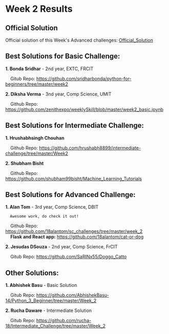 # Week 2 Results

## Official Solution

Official solution of this Week's Advanced challenges: [Official_Solution](https://github.com/shubham99bisht/Deep-Learning-Projects/tree/master/Week_2/Official_Solution)

## Best Solutions for Basic Challenge:

**1. Bonda Sridhar** - 2nd year, EXTC, FRCIT

&nbsp;&nbsp;&nbsp; Gitub Repo: https://github.com/sridharbonda/python-for-beginners/tree/master/week2

**2. Diksha Verma** - 3nd year, Comp Science, UMIT

&nbsp;&nbsp;&nbsp; Github Repo: https://github.com/zenithexpo/weeklySkill/blob/master/week2_basic.ipynb


## Best Solutions for Intermediate Challenge:

**1. Hrushabhsingh Chouhan**

&nbsp;&nbsp;&nbsp; Github Repo: https://github.com/hrushabh8899/intermediate-challenge/tree/master/Week2

**2. Shubham Bisht**

&nbsp;&nbsp;&nbsp; Github Repo: https://github.com/shubham99bisht/Machine_Learning_Tutorials

## Best Solutions for Advanced Challenge:

**1. Alan Tom** - 3rd year, Comp Science, DBIT
```
  Awesome work, do check it out!
```
&nbsp;&nbsp;&nbsp; Github Repo: https://github.com/18alantom/sc_challenges/tree/master/week_2<br>
&nbsp;&nbsp;&nbsp; **Flask and React app:** https://github.com/18alantom/cat-or-dog


**2. Jesudas DSouza** - 2nd year, Comp Science, FrCIT

&nbsp;&nbsp;&nbsp; Gitub Repo: https://github.com/SaRINx55/Doggo_Catto

## Other Solutions:

**1. Abhishek Basu** - Basic Solution

&nbsp;&nbsp;&nbsp; Gitub Repo: https://github.com/AbhishekBasu-14/Python_3_Beginner/tree/master/Week_2

**2. Rucha Daware** - Intermediate Solution

&nbsp;&nbsp;&nbsp; Gitub Repo: https://github.com/rucha-18/Intermediate_Challenge/tree/master/Week_2
